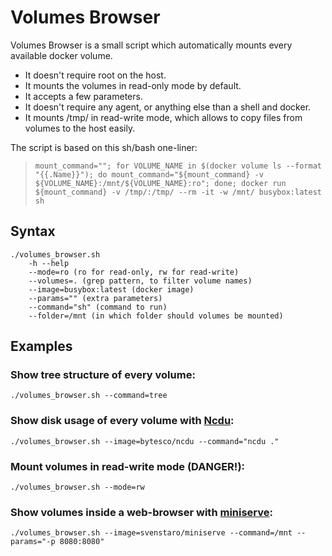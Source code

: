 # Volumes Browser

Volumes Browser is a small script which automatically mounts every available
docker volume.

* It doesn't require root on the host.
* It mounts the volumes in read-only mode by default.
* It accepts a few parameters.
* It doesn't require any agent, or anything else than a shell and docker.
* It mounts /tmp/ in read-write mode, which allows to copy files from volumes to the host easily.

The script is based on this sh/bash one-liner:

> ```mount_command=""; for VOLUME_NAME in $(docker volume ls --format "{{.Name}}"); do mount_command="${mount_command} -v ${VOLUME_NAME}:/mnt/${VOLUME_NAME}:ro"; done; docker run ${mount_command} -v /tmp/:/tmp/ --rm -it -w /mnt/ busybox:latest sh```

## Syntax

```
./volumes_browser.sh
	-h --help
	--mode=ro (ro for read-only, rw for read-write)
	--volumes=. (grep pattern, to filter volume names)
	--image=busybox:latest (docker image)
	--params="" (extra parameters)
	--command="sh" (command to run)
	--folder=/mnt (in which folder should volumes be mounted)
```

## Examples

### Show tree structure of every volume:
`./volumes_browser.sh --command=tree`

### Show disk usage of every volume with [Ncdu](https://dev.yorhel.nl/ncdu):
`./volumes_browser.sh --image=bytesco/ncdu --command="ncdu ."`

### Mount volumes in read-write mode (DANGER!):
`./volumes_browser.sh --mode=rw`

### Show volumes inside a web-browser with [miniserve](https://github.com/svenstaro/miniserve):
`./volumes_browser.sh --image=svenstaro/miniserve --command=/mnt --params="-p 8080:8080"`
